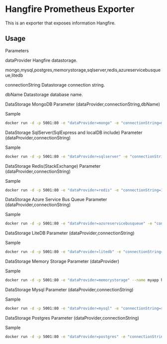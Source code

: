 # Hangfire Prometheus Exporter

This is an exporter that exposes information Hangfire.

## Usage

Parameters

dataProvider  Hangfire datastorage.

   mongo,mysql,postgres,memorystorage,sqlserver,redis,azureservicebusqueue,litedb

connectionString  Datastorage connection string.

dbName  Datastorage database name.


DataStorage MongoDB
Parameter (dataProvider,connectionString,dbName)

Sample

```sh
docker run -d -p 5001:80 -e "dataProvider=mongo" -e "connectionString=mongodb://192.168.1.1:27017" -e "dbName=hangfire" --name myapp hangfireExporter
```

DataStorage SqlServer(SqlExpress and localDB include)
Parameter (dataProvider,connectionString)

Sample

```sh
docker run -d -p 5001:80 -e "dataProvider=sqlserver" -e "connectionString=Server=(localdb)\MSSQLLocalDB; database=hangfire; integrated security=True;" --name myapp hangfireExporter
```

DataStorage Redis(StackExchange)
Parameter (dataProvider,connectionString)

Sample

```sh
docker run -d -p 5001:80 -e "dataProvider=redis" -e "connectionString=192.168.1.1:6379" --name myapp hangfireExporter
```


DataStorage Azure Service Bus Queue
Parameter (dataProvider,connectionString)

Sample
```sh
docker run -d -p 5001:80 -e "dataProvider=azureservicebusqueue" -e "connectionString=..." --name myapp hangfireExporter
```

DataStorage LiteDB
Parameter (dataProvider,connectionString)

Sample

```sh
docker run -d -p 5001:80 -e "dataProvider=litedb" -e "connectionString=filePath" --name myapp hangfireExporter
```

DataStorage Memory Storage
Parameter (dataProvider)

Sample

```sh
docker run -d -p 5001:80 -e "dataProvider=memorystorage" --name myapp hangfireExporter
```


DataStorage Mysql
Parameter (dataProvider,connectionString)

Sample

```sh
docker run -d -p 5001:80 -e "dataProvider=mysql" -e "connectionString=server=192.168.1.1;uid=root;pwd=admin;database=hangfire;Allow User Variables=True" --name myapp hangfireExporter
```


DataStorage Postgres
Parameter (dataProvider,connectionString)

Sample

```sh
docker run -d -p 5001:80 -e "dataProvider=postgres" -e "connectionString=User ID = postgres; Password = password; Host = 192.168.1.1; Port = 5432; Database = hangfire;" --name myapp hangfireExporter
```

